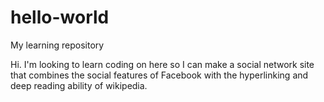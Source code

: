 # hello-world
My learning repository

Hi. I'm looking to learn coding on here so I can make a social network site that combines the social features of Facebook with the hyperlinking and deep reading ability of wikipedia.
